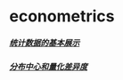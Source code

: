 # econometrics

##### [统计数据的基本展示](https://github.com/chengyumeng/econometrics/blob/main/pictures/matplotlib-1.0.ipynb)
##### [分布中心和量化差异度](https://github.com/chengyumeng/econometrics/blob/main/pictures/numpy-pandas-1.0.ipynb)


